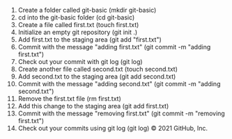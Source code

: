 1. Create a folder called git-basic (mkdir git-basic) 
2. cd into the git-basic folder (cd git-basic)
3. Create a file called first.txt (touch first.txt)
4. Initialize an empty git repository (git init .)
5. Add first.txt to the staging area (git add "first.txt")
6. Commit with the message "adding first.txt" (git commit -m "adding first.txt")
7. Check out your commit with git log (git log)
8. Create another file called second.txt (touch second.txt)
9. Add second.txt to the staging area (git add second.txt)
10. Commit with the message "adding second.txt" (git commit -m "adding second.txt")
11. Remove the first.txt file (rm first.txt)
12. Add this change to the staging area (git add first.txt)
13. Commit with the message "removing first.txt" (git commit -m "removing first.txt")
14. Check out your commits using git log (git log)
© 2021 GitHub, Inc.
